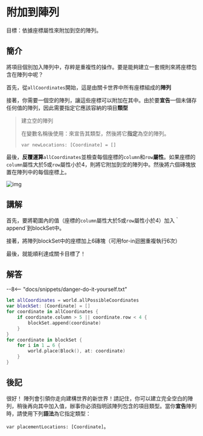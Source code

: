 # 附加到陣列

目標：依據座標屬性來附加到空的陣列。

## 簡介

將項目個別加入陣列中，存粹是重複性的操作。要是能夠建立一套規則來將座標包含在陣列中呢？

首先，從`allCoordinates`開始，這是由關卡世界中所有座標組成的**陣列**

接著，你需要一個空的陣列，讓這些座標可以附加在其中。由於要**宣告**一個未儲存任何值的陣列，因此需要指定它應該容納的項目**類型**

>建立空的陣列
>
>在變數名稱後使用：來宣告其類型，然後將它**指定**為空的陣列。
>
>`var newLocations: [Coordinate] = []`

最後，**反覆運算**`allCoordinates`並檢查每個座標的`column`和`row`**屬性**。如果座標的`column`屬性大於5或`row`屬性小於4，則將它附加到空的陣列中。然後將六個磚塊放置在陣列中的每個座標上。

![img](https://imagedelivery.net/cdkaXPuFls5qlrh3GM4hfA/35124c1a-b596-4982-fdc3-3724eaa6fd00/public)

## 講解

首先，要將範圍內的值（座標的`column`屬性大於5或`row`屬性小於4）加入｀append`到blockSet中。

接著，將陣列blockSet中的座標加上6磚塊（可用for-in迴圈重複執行6次）

最後，就能順利達成關卡目標了！

## 解答

--8<-- "docs/snippets/danger-do-it-yourself.txt"

```swift linenums="1"
let allCoordinates = world.allPossibleCoordinates
var blockSet: [Coordinate] = []
for coordinate in allCoordinates {
    if coordinate.column > 5 || coordinate.row < 4 {
        blockSet.append(coordinate)
    }
}
for coordinate in blockSet {
    for i in 1 … 6 {
        world.place(Block(), at: coordinate)
    }
}
```

## 後記

很好！
陣列會引領你走向建構世界的新世界！請記住，你可以建立完全空白的陣列，稍後再向其中加入值，辦事你必須指明該陣列包含的項目類型。當你**宣告**陣列時，請使用下列**語法**為它指定類型：

`var placementLocations: [Coordinate]`。
